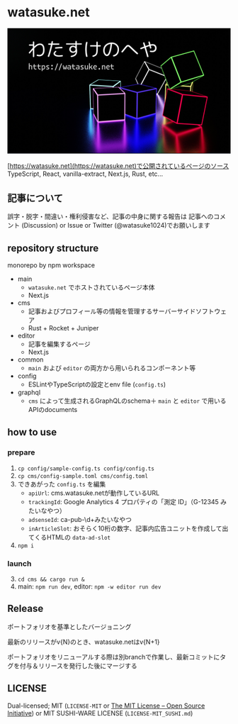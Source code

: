 # watasuke.net

![README thumbnail](/main/public/thumbnail.jpg)

[https://watasuke.net](https://watasuke.net)で公開されているページのソース  
TypeScript, React, vanilla-extract, Next.js, Rust, etc...

## 記事について

誤字・脱字・間違い・権利侵害など、記事の中身に関する報告は 記事へのコメント (Discussion) or Issue or Twitter (@watasuke1024)でお願いします

## repository structure

monorepo by npm workspace

- main
  - `watasuke.net` でホストされているページ本体
  - Next.js
- cms
  - 記事およびプロフィール等の情報を管理するサーバーサイドソフトウェア
  - Rust + Rocket + Juniper
- editor
  - 記事を編集するページ
  - Next.js
- common
  - `main` および `editor` の両方から用いられるコンポーネント等
- config
  - ESLintやTypeScriptの設定とenv file (`config.ts`)
- graphql
  - `cms` によって生成されるGraphQLのschema＋ `main` と `editor` で用いるAPIのdocuments

## how to use

### prepare

1. `cp config/sample-config.ts config/config.ts`
2. `cp cms/config-sample.toml cms/config.toml`
3. できあがった `config.ts` を編集
   - `apiUrl`: cms.watasuke.netが動作しているURL
   - `trackingId`: Google Analytics 4 プロパティの「測定 ID」（G-12345 みたいなやつ）
   - `adsenseId`: ca-pub-\d+みたいなやつ
   - `inArticleSlot`: おそらく10桁の数字、記事内広告ユニットを作成して出てくるHTMLの `data-ad-slot`
4. `npm i`

### launch

3. `cd cms && cargo run &`
4. main: `npm run dev`, editor: `npm -w editor run dev`

## Release

ポートフォリオを基準としたバージョニング

最新のリリースがv{N}のとき、watasuke.netはv{N+1}

ポートフォリオをリニューアルする際は別branchで作業し、最新コミットにタグを付与＆リリースを発行した後にマージする

## LICENSE

Dual-licensed; MIT (`LICENSE-MIT` or [The MIT License – Open Source Initiative](https://opensource.org/license/mit/)) or MIT SUSHI-WARE LICENSE (`LICENSE-MIT_SUSHI.md`)
